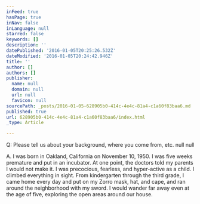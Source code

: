 ```yaml
---
inFeed: true
hasPage: true
inNav: false
inLanguage: null
starred: false
keywords: []
description: ''
datePublished: '2016-01-05T20:25:26.532Z'
dateModified: '2016-01-05T20:24:42.946Z'
title: ''
author: []
authors: []
publisher:
  name: null
  domain: null
  url: null
  favicon: null
sourcePath: _posts/2016-01-05-628905b0-414c-4e4c-81a4-c1a60f83baa6.md
published: true
url: 628905b0-414c-4e4c-81a4-c1a60f83baa6/index.html
_type: Article

---
```

Q: Please tell us about your background, where you come from, etc.
null
null

A. I was born in Oakland, California on November 10, 1950\. I was five weeks premature and put in an incubator. At one point, the doctors told my parents I would not make it.
I was precocious, fearless, and hyper-active as a child. I climbed everything in sight. From kindergarten through the third grade, I came home every day and put on my Zorro mask, hat, and cape, and ran around the neighborhood with my sword. I would wander far away even at the age of five, exploring the open areas around our house.